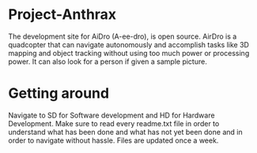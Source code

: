 # Project-Anthrax
The development site for AiDro (A-ee-dro), is open source. AirDro is a quadcopter that can navigate autonomously and accomplish tasks like 3D mapping and object tracking without using too much power or processing power. It can also look for a person if given a sample picture.

Getting around
==============

Navigate to SD for Software development and HD for Hardware Development. Make sure to read every readme.txt file in order to understand what has been done and what has not yet been done and in order to navigate without hassle.
Files are updated once a week. 

